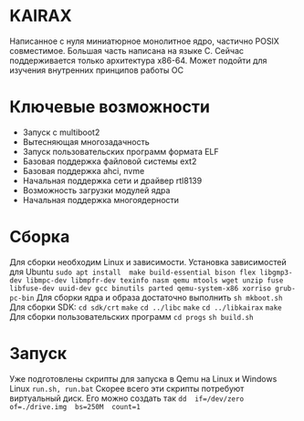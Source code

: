 # KAIRAX

Написанное с нуля миниатюрное монолитное ядро, частично POSIX совместимое. Большая часть написана на языке C. Сейчас поддерживается только архитектура x86-64. Может  подойти для изучения внутренних принципов работы ОС


# Ключевые возможности

 - Запуск с multiboot2
 - Вытесняющая многозадачность
 - Запуск пользовательских программ формата ELF
 - Базовая поддержка файловой системы ext2
 - Базовая поддержка ahci, nvme
 - Начальная поддержка сети и драйвер rtl8139
 - Возможность загрузки модулей ядра
 - Начальная поддержка многоядерности

# Сборка
Для сборки необходим Linux и зависимости. Установка зависимостей для Ubuntu
``
sudo apt install  make build-essential bison flex libgmp3-dev libmpc-dev libmpfr-dev texinfo nasm qemu mtools wget unzip fuse libfuse-dev uuid-dev gcc binutils parted qemu-system-x86 xorriso grub-pc-bin
``
Для сборки ядра и образа достаточно выполнить
``sh mkboot.sh``
Для сборки SDK:
``cd sdk/crt``
``make``
``cd ../libc``
``make``
``cd ../libkairax``
``make``
Для сборки пользовательских программ
``cd progs``
``sh build.sh``

# Запуск
  
   Уже подготовлены скрипты для запуска в Qemu на Linux и Windows
    Linux
    ``run.sh, run.bat``
    Скорее всего эти скрипты потребуют виртуальный диск. Его можно создать так 
    ``dd  if=/dev/zero  of=./drive.img  bs=250M  count=1``